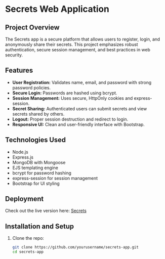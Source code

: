 # Secrets Web Application

## Project Overview
The Secrets app is a secure platform that allows users to register, login, and anonymously share their secrets. This project emphasizes robust authentication, secure session management, and best practices in web security.

## Features
- **User Registration:** Validates name, email, and password with strong password policies.
- **Secure Login:** Passwords are hashed using bcrypt.
- **Session Management:** Uses secure, HttpOnly cookies and express-session.
- **Secret Sharing:** Authenticated users can submit secrets and view secrets shared by others.
- **Logout:** Proper session destruction and redirect to login.
- **Responsive UI:** Clean and user-friendly interface with Bootstrap.

## Technologies Used
- Node.js
- Express.js
- MongoDB with Mongoose
- EJS templating engine
- bcrypt for password hashing
- express-session for session management
- Bootstrap for UI styling

## Deployment
Check out the live version here: [Secrets](https://secrets-project-psis.onrender.com/)

## Installation and Setup

1. Clone the repo:
   ```bash
   git clone https://github.com/yourusername/secrets-app.git
   cd secrets-app
